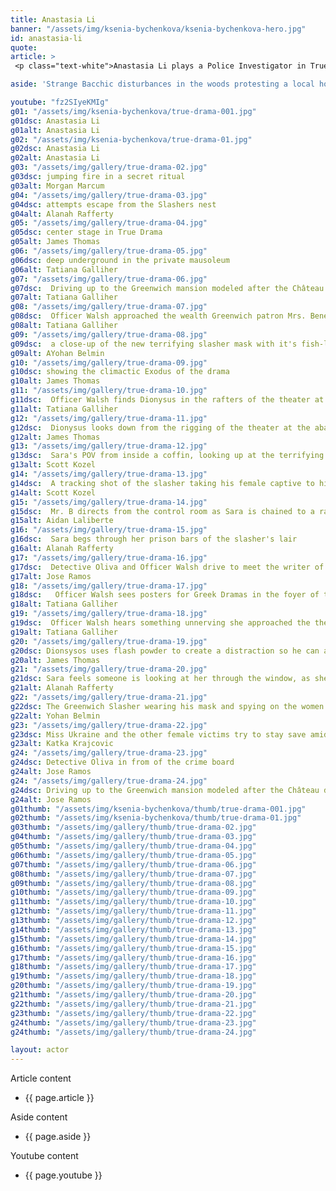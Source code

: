 ```yaml
---
title: Anastasia Li
banner: "/assets/img/ksenia-bychenkova/ksenia-bychenkova-hero.jpg"
id: anastasia-li
quote: 
article: >
 <p class="text-white">Anastasia Li plays a Police Investigator in True Drama. </p>

aside: 'Strange Bacchic disturbances in the woods protesting a local horror movie prompt a police investigation. A shadowy figure emerges.  Calling himself the God of Drama, he believes that he can achieve the seemingly impossible goal of returning drama to its original purpose – of preparing citizens for leadership in democracy. As the horror movie spirals out of control, and the Bacchae are consumed in violence - can officer Ailish Walsh discern the truth before a gruesome Greek drama unfolds? <br><br> Director James Thomas creates a Greek tragedy for our time. A horror story that looks at the original role of drama – as the companion invention of democracy – to shed light on how modern media is still working in our lives, in hidden ways, to rip us apart. True Drama is an alarm – a rare moment of clarity – a terrifying jolt - and an invitation to enjoy the true transcendental power of drama to help us envision a better Democracy. '

youtube: "fz2SIyeKMIg"
g01: "/assets/img/ksenia-bychenkova/true-drama-001.jpg"
g01dsc: Anastasia Li
g01alt: Anastasia Li
g02: "/assets/img/ksenia-bychenkova/true-drama-01.jpg"
g02dsc: Anastasia Li
g02alt: Anastasia Li
g03: "/assets/img/gallery/true-drama-02.jpg"
g03dsc: jumping fire in a secret ritual  
g03alt: Morgan Marcum  
g04: "/assets/img/gallery/true-drama-03.jpg"
g04dsc: attempts escape from the Slashers nest
g04alt: Alanah Rafferty 
g05: "/assets/img/gallery/true-drama-04.jpg"
g05dsc: center stage in True Drama 
g05alt: James Thomas
g06: "/assets/img/gallery/true-drama-05.jpg"
g06dsc: deep underground in the private mausoleum
g06alt: Tatiana Galliher  
g07: "/assets/img/gallery/true-drama-06.jpg"
g07dsc:  Driving up to the Greenwich mansion modeled after the Château de Malmaison in French 
g07alt: Tatiana Galliher  
g08: "/assets/img/gallery/true-drama-07.jpg"
g08dsc:  Officer Walsh approached the wealth Greenwich patron Mrs. Benedict
g08alt: Tatiana Galliher  
g09: "/assets/img/gallery/true-drama-08.jpg"
g09dsc:  a close-up of the new terrifying slasher mask with it's fish-like gaping mouth
g09alt: AYohan Belmin
g10: "/assets/img/gallery/true-drama-09.jpg"
g10dsc: showing the climactic Exodus of the drama  
g10alt: James Thomas
g11: "/assets/img/gallery/true-drama-10.jpg"
g11dsc:  Officer Walsh finds Dionysus in the rafters of the theater at the abandoned sanitarium  
g11alt: Tatiana Galliher  
g12: "/assets/img/gallery/true-drama-11.jpg"
g12dsc:  Dionysus looks down from the rigging of the theater at the abandoned sanitarium  
g12alt: James Thomas
g13: "/assets/img/gallery/true-drama-12.jpg"
g13dsc:  Sara's POV from inside a coffin, looking up at the terrifying masked slasher 
g13alt: Scott Kozel 
g14: "/assets/img/gallery/true-drama-13.jpg"
g14dsc:  A tracking shot of the slasher taking his female captive to his underground lair 
g14alt: Scott Kozel 
g15: "/assets/img/gallery/true-drama-14.jpg"
g15dsc:  Mr. B directs from the control room as Sara is chained to a rack before being tortured 
g15alt: Aidan Laliberte  
g16: "/assets/img/gallery/true-drama-15.jpg"
g16dsc:  Sara begs through her prison bars of the slasher's lair
g16alt: Alanah Rafferty
g17: "/assets/img/gallery/true-drama-16.jpg"
g17dsc:  Detective Oliva and Officer Walsh drive to meet the writer of the slasher script 
g17alt: Jose Ramos
g18: "/assets/img/gallery/true-drama-17.jpg"
g18dsc:   Officer Walsh sees posters for Greek Dramas in the foyer of the theater at the abandoned sanitarium 
g18alt: Tatiana Galliher 
g19: "/assets/img/gallery/true-drama-18.jpg"
g19dsc:  Officer Walsh hears something unnerving she approached the theater stage 
g19alt: Tatiana Galliher  
g20: "/assets/img/gallery/true-drama-19.jpg"
g20dsc: Dionsysos uses flash powder to create a distraction so he can avoid being tased by police
g20alt: James Thomas
g21: "/assets/img/gallery/true-drama-20.jpg"
g21dsc: Sara feels someone is looking at her through the window, as she showers in the Slasher's house
g21alt: Alanah Rafferty
g22: "/assets/img/gallery/true-drama-21.jpg"
g22dsc: The Greenwich Slasher wearing his mask and spying on the women in the shower
g22alt: Yohan Belmin
g23: "/assets/img/gallery/true-drama-22.jpg"
g23dsc: Miss Ukraine and the other female victims try to stay save amid the chaos on set
g23alt: Katka Krajcovic 
g24: "/assets/img/gallery/true-drama-23.jpg"
g24dsc: Detective Oliva in from of the crime board
g24alt: Jose Ramos
g24: "/assets/img/gallery/true-drama-24.jpg"
g24dsc: Driving up to the Greenwich mansion modeled after the Château de Malmaison in French
g24alt: Jose Ramos
g01thumb: "/assets/img/ksenia-bychenkova/thumb/true-drama-001.jpg"
g02thumb: "/assets/img/ksenia-bychenkova/thumb/true-drama-01.jpg"
g03thumb: "/assets/img/gallery/thumb/true-drama-02.jpg"
g04thumb: "/assets/img/gallery/thumb/true-drama-03.jpg"
g05thumb: "/assets/img/gallery/thumb/true-drama-04.jpg"
g06thumb: "/assets/img/gallery/thumb/true-drama-05.jpg"
g07thumb: "/assets/img/gallery/thumb/true-drama-06.jpg"
g08thumb: "/assets/img/gallery/thumb/true-drama-07.jpg"
g09thumb: "/assets/img/gallery/thumb/true-drama-08.jpg"
g10thumb: "/assets/img/gallery/thumb/true-drama-09.jpg"
g11thumb: "/assets/img/gallery/thumb/true-drama-10.jpg"
g12thumb: "/assets/img/gallery/thumb/true-drama-11.jpg"
g13thumb: "/assets/img/gallery/thumb/true-drama-12.jpg"
g14thumb: "/assets/img/gallery/thumb/true-drama-13.jpg"
g15thumb: "/assets/img/gallery/thumb/true-drama-14.jpg"
g16thumb: "/assets/img/gallery/thumb/true-drama-15.jpg"
g17thumb: "/assets/img/gallery/thumb/true-drama-16.jpg"
g18thumb: "/assets/img/gallery/thumb/true-drama-17.jpg"
g19thumb: "/assets/img/gallery/thumb/true-drama-18.jpg"
g20thumb: "/assets/img/gallery/thumb/true-drama-19.jpg"
g21thumb: "/assets/img/gallery/thumb/true-drama-20.jpg"
g22thumb: "/assets/img/gallery/thumb/true-drama-21.jpg"
g23thumb: "/assets/img/gallery/thumb/true-drama-22.jpg"
g24thumb: "/assets/img/gallery/thumb/true-drama-23.jpg"
g24thumb: "/assets/img/gallery/thumb/true-drama-24.jpg"

layout: actor
---
```


Article content
* {{ page.article }}

Aside content
* {{ page.aside }}

Youtube content
* {{ page.youtube }}

